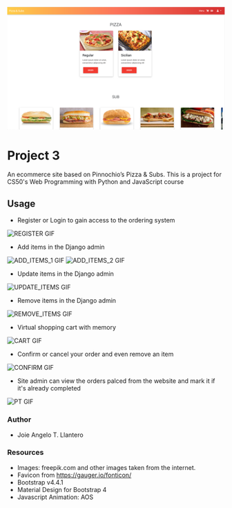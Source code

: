 <img src="screenshots/menu.png" title="menu" alt="menu"></a>

# Project 3

An ecommerce site based on Pinnochio’s Pizza & Subs. This is a project for CS50's Web Programming with Python and JavaScript course

## Usage

- Register or Login to gain access to the ordering system

![REGISTER GIF](http://g.recordit.co/KKQlawiOxW.gif)

- Add items in the Django admin

![ADD_ITEMS_1 GIF](http://g.recordit.co/0J0kHAobXu.gif)
![ADD_ITEMS_2 GIF](http://g.recordit.co/00ICwDaD0x.gif)

- Update items in the Django admin

![UPDATE_ITEMS GIF](http://g.recordit.co/pnBHg4e8HE.gif)

- Remove items in the Django admin

![REMOVE_ITEMS GIF](http://g.recordit.co/WKIf4DZry9.gif)

- Virtual shopping cart with memory

![CART GIF](http://g.recordit.co/oPOHEPANaU.gif)

- Confirm or cancel your order and even remove an item

![CONFIRM GIF](http://g.recordit.co/yi972dd7AW.gif)

- Site admin can view the orders palced from the website and mark it if it's already completed

![PT GIF](http://g.recordit.co/HFeA1C1w12.gif)

### Author

- Joie Angelo T. Llantero

### Resources

- Images: freepik.com and other images taken from the internet.
- Favicon from https://gauger.io/fonticon/
- Bootstrap v4.4.1
- Material Design for Bootstrap 4
- Javascript Animation: AOS
